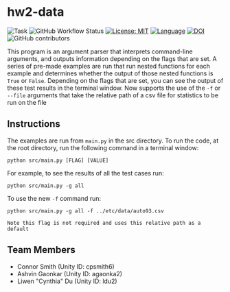 # hw2-data

![Task](https://img.shields.io/badge/Task-Data-blue.svg)
![GitHub Workflow Status](https://img.shields.io/github/actions/workflow/status/ConnorS1110/hw2-data/test.yml?label=Tests&logo=github)
[![License: MIT](https://img.shields.io/badge/License-MIT-yellow.svg)](https://opensource.org/licenses/MIT)
[![Language](https://img.shields.io/github/languages/top/ConnorS1110/hw1-scripting.svg)](https://github.com/ConnorS1110/hw1-scripting)
[![DOI](https://zenodo.org/badge/592491503.svg)](https://zenodo.org/badge/latestdoi/592491503)
![GitHub contributors](https://img.shields.io/github/contributors/ConnorS1110/hw1-scripting?label=Contributors&logo=github)

This program is an argument parser that interprets command-line arguments, and outputs information depending on the flags that are set. A series of pre-made examples are run that run nested functions for each example and determines whether the output of those nested functions is `True` or `False`. Depending on the flags that are set, you can see the output of these test results in the terminal window. Now supports the use of the `-f` or `--file` arguments that take the relative path of a csv file for statistics to be run on the file

## Instructions

The examples are run from `main.py` in the src directory. To run the code, at the root directory, run the following command in a terminal window:

```
python src/main.py [FLAG] [VALUE]
```

For example, to see the results of all the test cases run:

```
python src/main.py -g all
```

To use the new `-f` command run:

```
python src/main.py -g all -f ../etc/data/auto93.csv
```
`Note this flag is not required and uses this relative path as a default`

## Team Members

- Connor Smith (Unity ID: cpsmith6)
- Ashvin Gaonkar (Unity ID: agaonka2)
- Liwen "Cynthia" Du (Unity ID: ldu2)
